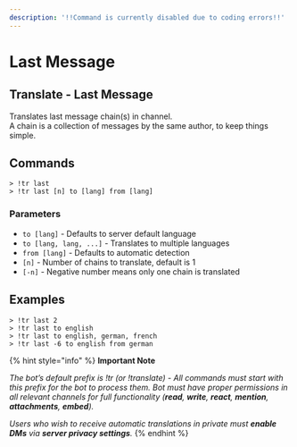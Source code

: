 ```yaml
---
description: '!!Command is currently disabled due to coding errors!!'
---
```


# Last Message

## Translate - Last Message <a href="#page-title" id="page-title"></a>

Translates last message chain(s) in channel.\
A chain is a collection of messages by the same author, to keep things simple.

## Commands <a href="#commands" id="commands"></a>

```
> !tr last
> !tr last [n] to [lang] from [lang]
```

### Parameters

* `to [lang]` - Defaults to server default language
* `to [lang, lang, ...]` - Translates to multiple languages
* `from [lang]` - Defaults to automatic detection
* `[n]` - Number of chains to translate, default is 1
* `[-n]` - Negative number means only one chain is translated

## Examples <a href="#examples" id="examples"></a>

```
> !tr last 2
> !tr last to english  
> !tr last to english, german, french
> !tr last -6 to english from german
```

{% hint style="info" %}
**Important Note**

_The bot’s default prefix is !tr (or !translate) - All commands must start with this prefix for the bot to process them. Bot must have proper permissions in all relevant channels for full functionality (**read**, **write**, **react**, **mention**, **attachments**, **embed**)._

_Users who wish to receive automatic translations in private must **enable DMs** via **server privacy settings**._
{% endhint %}
